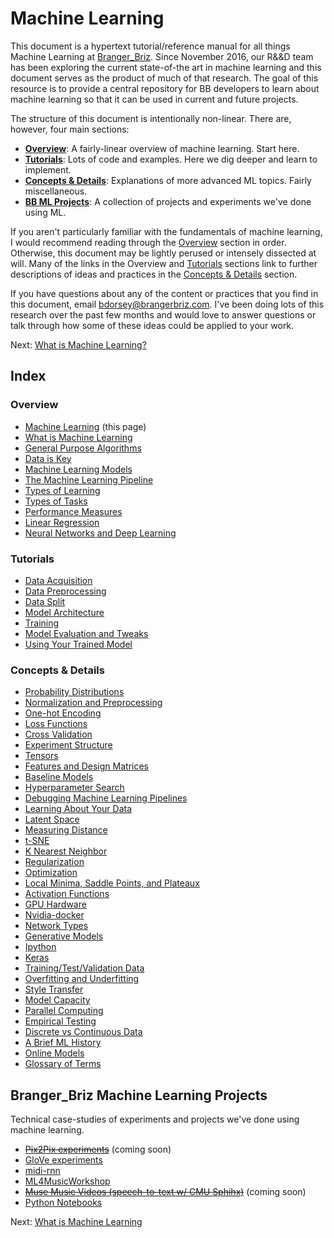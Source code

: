 # Machine Learning

This document is a hypertext tutorial/reference manual for all things Machine Learning at [Branger_Briz](http://brangerbriz.com). Since November 2016, our R&&D team has been exploring the current state-of-the art in machine learning and this document serves as the product of much of that research. The goal of this resource is to provide a central repository for BB developers to learn about machine learning so that it can be used in current and future projects.

The structure of this document is intentionally non-linear. There are, however, four main sections:

- [**Overview**](#overview): A fairly-linear overview of machine learning. Start here. 
- [**Tutorials**](#tutorials): Lots of code and examples. Here we dig deeper and learn to implement.
- [**Concepts & Details**](#): Explanations of more advanced ML topics. Fairly miscellaneous.
- [**BB ML Projects**](#Branger_Briz-Machine-Learning-Projects): A collection of projects and experiments we've done using ML.

If you aren't particularly familiar with the fundamentals of machine learning, I would recommend reading through the [Overview](#overview) section in order. Otherwise, this document may be lightly perused or intensely dissected at will. Many of the links in the Overview and [Tutorials](#tutorials) sections link to further descriptions of ideas and practices in the [Concepts & Details](#concepts-details) section.

If you have questions about any of the content or practices that you find in this document, email <bdorsey@brangerbriz.com>. I've been doing lots of this research over the past few months and would love to answer questions or talk through how some of these ideas could be applied to your work. 

Next: [What is Machine Learning?](what-is-machine-learning.html)

## Index

### Overview

- [Machine Learning](index.html) (this page)
- [What is Machine Learning](what-is-machine-learning.html)
- [General Purpose Algorithms](general-purpose-algorithms.html)
- [Data is Key](data-is-key.html)
- [Machine Learning Models](machine-learning-models.html)
- [The Machine Learning Pipeline](the-ml-pipeline.html)
- [Types of Learning](types-of-learning.html)
- [Types of Tasks](types-of-tasks.html)
- [Performance Measures](performance-measures.html)
- [Linear Regression](linear-regression.html)
- [Neural Networks and Deep Learning](neural-networks-and-deep-learning.html)

### Tutorials

- [Data Acquisition](data-acquisition.html)
- [Data Preprocessing](data-preprocessing.html)
- [Data Split](data-split.html)
- [Model Architecture](model-architecture.html)
- [Training](training.html)
- [Model Evaluation and Tweaks](model-evaluation-and-tweaks.html)
- [Using Your Trained Model](using-your-trained-model.html)

### Concepts & Details

- [Probability Distributions](probability-distributions.html)
- [Normalization and Preprocessing](normalization-and-preprocessing.html)
- [One-hot Encoding](one-hot-encoding.html)
- [Loss Functions](loss-functions.html)
- [Cross Validation](cross-validation.html)
- [Experiment Structure](experiment-structure.html)
- [Tensors](tensors.html)
- [Features and Design Matrices](features-and-design-matrices.html)
- [Baseline Models](baseline-models.html)
- [Hyperparameter Search](hyperparameter-search.html)
- [Debugging Machine Learning Pipelines](debugging-ml-pipelines.html)
- [Learning About Your Data](learning-about-your-data.html)
- [Latent Space](latent-space.html)
- [Measuring Distance](measuring-distance.html)
- [t-SNE](t-sne.html)
- [K Nearest Neighbor](knn.html)
- [Regularization](regularization.html)
- [Optimization](optimization.html)
- [Local Minima, Saddle Points, and Plateaux](local-minima-saddle-points-and-plateaux.html)
- [Activation Functions](activation-functions.html)
- [GPU Hardware](gpu-hardware.html)
- [Nvidia-docker](nvidia-docker.html)
- [Network Types](network-types.html)
- [Generative Models](generative-models.html)
- [Ipython](ipython.html)
- [Keras](keras.html)
- [Training/Test/Validation Data](training-test-validation-data.html)
- [Overfitting and Underfitting](overfitting-and-underfitting.html)
- [Style Transfer](style-transfer.html)
- [Model Capacity](model-capacity.html)
- [Parallel Computing](parallel-computing.html)
- [Empirical Testing](empirical-testing.html)
- [Discrete vs Continuous Data](discrete-vs-continuous-data.html)
- [A Brief ML History](a-brief-ml-history.html)
- [Online Models](online-models.html)
- [Glossary of Terms](glossary-of-terms.html)

## Branger_Briz Machine Learning Projects

Technical case-studies of experiments and projects we've done using machine learning.

- ~~[Pix2Pix experiments](pix2pix-experiments.html)~~ (coming soon)
- [GloVe experiments](https://github.com/brangerbriz/GloVe-experiments)
- [midi-rnn](https://github.com/brangerbriz/midi-rnn)
- [ML4MusicWorkshop](https://github.com/brannondorsey/ml4music-workshop)
- ~~[Muse Music Videos (speech-to-text w/ CMU Sphihx)](muse-music-videos.html)~~ (coming soon)
- [Python Notebooks](https://github.com/brangerbriz/ml-notebooks)

Next: [What is Machine Learning](what-is-machine-learning.html)
